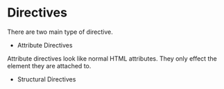 # Directives
There are two main type of directive.
* Attribute Directives

Attribute directives look like normal HTML attributes. They only effect the element they
are attached to.
* Structural Directives